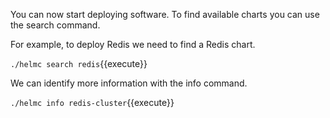 You can now start deploying software. To find available charts you can use the search command.

For example, to deploy Redis we need to find a Redis chart.

`./helmc search redis`{{execute}}

We can identify more information with the info command.

`./helmc info redis-cluster`{{execute}}
